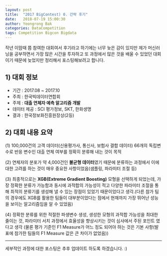 ```yaml
---
layout: post
title:  "2017 BigContest) 0. 간략 후기"
date:   2018-07-19 15:00:30
author: Yeongrong Bak
categories: DataCompetition
tags: Competition Bigcon Bigdata
---
```


작년 이맘때 쯤 참여한 대회여서 후기라고 하기에는 너무 늦은 감이 있지만 제가 머신러닝을 공부하면서 가장 많은 시간을 투자하고 또 과정에서 많은 것을 배울 수 있었던 대회이기 때문에 늦었지만 정리해서 포스팅해보려고 합니다.

## 1) 대회 정보

- 기간 : 2017.08 ~ 2017.10
- 주최 : 한국빅데이터연합회
- 주제 : **대출 연체자 예측 알고리즘 개발**
- 데이터 제공 : SCI 평가정보, SKT, 한화생명
- 결과 : 한국정보화진흥원장상(2등)

## 2) 대회 내용 요약

(1) 100,000건의 고객 데이터(신용평가사, 통신사, 보험사 결합 데이터) 66개의 독립변수로 반응 변수인 대출 연체 여부를 정확히 분류해 내는 것이 목적

(2) 연체자의 분포가 약 4,000건인 **불균형 데이터**였기 때문에 분류하는 과정에서 이에 대한 고려를 하는 것이 매우 중요한 사항이었음(샘플링, 파라미터 조절 등)

(3) 최종적으로는 **XGB(Extreme Gradient Boosting)** 모형을 선택하게 되었는데, 가장 정확한 분류가 가능함과 동시에 과적합의 가능성이 적고 다양한 파라미터 조절을 통해 최적의 분류기를 생성해 낼 수 있는 장점이 있었기 때문이었다고 생각.(다른 참가 팀의 경우에도 XGB를 활용한 팀들이 대부분이었다는 점에서 현재까지 가장 뛰어난 성능을 보이는 알고리즘임을 알 수 있었음)

(4) 정확한 분류를 위한 적절한 파생변수 생성, 생성한 모형의 과적합 가능성을 최대한 줄이는 것, 파라미터 서치 과정에서 효율성을 향상시키는 것이 심사에서 주된 포인트 였다고 생각 (물론 평가 기준인 F1 Measure가 어느 정도 되어야 하는 것은 기본 사항(발표에 참가한 팀들의 F1 Measure 값은 큰 차이가 없었음))

---

세부적인 과정에 대한 포스팅은 추후 업데이트 하도록 하겠습니다. :)
